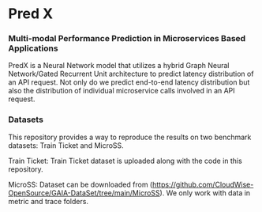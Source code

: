 # Pred X

### Multi-modal Performance Prediction in Microservices Based Applications
PredX is a Neural Network model that utilizes a hybrid Graph Neural Network/Gated Recurrent Unit architecture to predict latency distribution of an API request. Not only do we predict end-to-end latency distribution but also the distribution of individual microservice calls involved in an API request.

### Datasets
This repository provides a way to reproduce the results on two benchmark datasets: Train Ticket and MicroSS.

Train Ticket: Train Ticket dataset is uploaded along with the code in this repository. 

MicroSS: Dataset can be downloaded from (https://github.com/CloudWise-OpenSource/GAIA-DataSet/tree/main/MicroSS). We only work with data in metric and trace folders.
